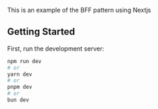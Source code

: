 This is an example of the BFF pattern using Nextjs

## Getting Started

First, run the development server:

```bash
npm run dev
# or
yarn dev
# or
pnpm dev
# or
bun dev
```
